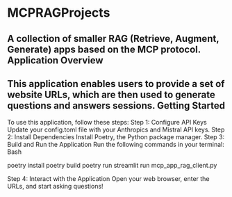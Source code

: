 MCPRAGProjects
================
A collection of smaller RAG (Retrieve, Augment, Generate) apps based on the MCP protocol.
Application Overview
------------------------
This application enables users to provide a set of website URLs, which are then used to generate questions and answers sessions.
Getting Started
-------------------
To use this application, follow these steps:
Step 1: Configure API Keys
Update your config.toml file with your Anthropics and Mistral API keys.
Step 2: Install Dependencies
Install Poetry, the Python package manager.
Step 3: Build and Run the Application
Run the following commands in your terminal:
Bash

poetry install
poetry build
poetry run streamlit run mcp_app_rag_client.py

Step 4: Interact with the Application
Open your web browser, enter the URLs, and start asking questions!
